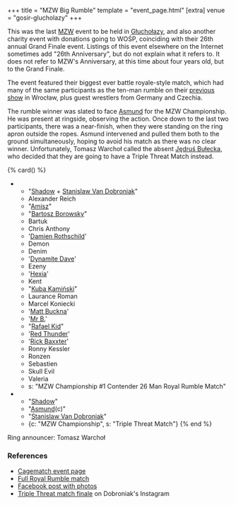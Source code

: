 +++
title = "MZW Big Rumble"
template = "event_page.html"
[extra]
venue = "gosir-glucholazy"
+++

This was the last [MZW](@/o/mzw.md) event to be held in [Głuchołazy](@/v/gosir-glucholazy.md), and also another charity event with donations going to WOŚP, coinciding with their 26th annual Grand Finale event. Listings of this event elsewhere on the Internet sometimes add "26th Anniversary", but do not explain what it refers to. It does not refer to MZW's Anniversary, at this time about four years old, but to the Grand Finale.

The event featured their biggest ever battle royale-style match, which had many of the same participants as the ten-man rumble on their [previous show](@/e/2017-12-02-mzw-freak-show.md) in Wrocław, plus guest wrestlers from Germany and Czechia.

The rumble winner was slated to face [Asmund](@/w/asmund.md) for the MZW Championship. He was present at ringside, observing the action. Once down to the last two participants, there was a near-finish, when they were standing on the ring apron outside the ropes. Asmund intervened and pulled them both to the ground simultaneously, hoping to avoid his match as there was no clear winner. Unfortunately, Tomasz Warchoł called the absent [Jędruś Bułecka](@/w/jedrus-bulecka.md), who decided that they are going to have a Triple Threat Match instead.

{% card() %}
- - "[Shadow](@/w/shadow.md) + [Stanislaw Van Dobroniak](@/w/stanislaw-van-dobroniak.md)"
  - Alexander Reich
  - "[Amisz](@/w/axel-fox.md)"
  - "[Bartosz Borowsky](@/w/boro.md)"
  - Bartuk
  - Chris Anthony
  - '[Damien Rothschild](@/w/damien-rothschild.md)'
  - Demon
  - Denim
  - '[Dynamite Dave](@/w/dynamite-dave.md)'
  - Ezeny
  - '[Hexia](@/w/hexia.md)'
  - Kent
  - "[Kuba Kamiński](@/w/jacob-crane.md)"
  - Laurance Roman
  - Marcel Koniecki
  - '[Matt Buckna](@/w/matt-buckna.md)'
  - '[Mr B.](@/w/mr-b.md)'
  - "[Rafael Kid](@/w/rafael-kid.md)"
  - '[Red Thunder](@/w/red-thunder.md)'
  - '[Rick Baxxter](@/w/rick-baxxter.md)'
  - Ronny Kessler
  - Ronzen
  - Sebastien
  - Skull Evil
  - Valeria
  - s: "MZW Championship #1 Contender 26 Man Royal Rumble Match"
- - "[Shadow](@/w/shadow.md)"
  - "[Asmund](@/w/asmund.md)(c)"
  - "[Stanislaw Van Dobroniak](@/w/stanislaw-van-dobroniak.md)"
  - {c: "MZW Championship", s: "Triple Threat Match"}
{% end %}

Ring announcer: Tomasz Warchoł

### References

* [Cagematch event page](https://www.cagematch.net/?id=1&nr=192262)
* [Full Royal Rumble match](https://www.youtube.com/watch?v=KLp-Ub3MGDo)
* [Facebook post with photos](https://www.facebook.com/ManiacZoneWrestling/posts/1204544136356477/)
* [Triple Threat match finale](https://www.instagram.com/stanimania/p/Bd-AHC1B1Ia/) on Dobroniak's Instagram
